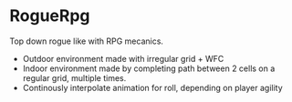 # RogueRpg
Top down rogue like with RPG mecanics. 
 - Outdoor environment made with irregular grid + WFC
 - Indoor environment made by completing path between 2 cells on a regular grid, multiple times.
 - Continously interpolate animation for roll, depending on player agility
